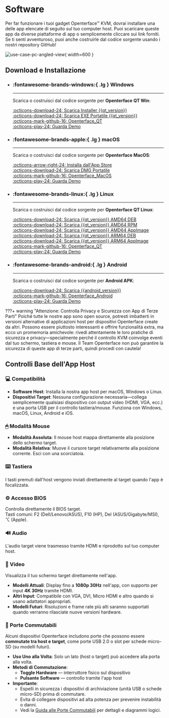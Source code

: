 # Software

Per far funzionare i tuoi gadget Openterface™ KVM, dovrai installare una delle app elencate di seguito sul tuo computer host. Puoi scaricare queste app da diverse piattaforme di app o semplicemente cliccare sui link forniti. Se ti senti avventuroso, puoi anche costruirle dal codice sorgente usando i nostri repository GitHub!

![use-case-pc-angled-view](https://assets.openterface.com/images/product/use-case-pc-angled-view.webp){ width=600 }

## Download e Installazione

<div class="grid cards" markdown>

-   ### :fontawesome-brands-windows:{ .lg } **Windows**

    ***

    Scarica o costruisci dal codice sorgente per **Openterface QT Win**:

    [:octicons-download-24: Scarica Installer {{qt_version}}](https://github.com/TechxArtisanStudio/Openterface_QT/releases/download/{{qt_version}}/openterfaceQT_windows_amd64_installer.exe) <br>
    [:octicons-download-24: Scarica EXE Portatile {{qt_version}}](https://github.com/TechxArtisanStudio/Openterface_QT/releases/download/{{qt_version}}/openterfaceQT_windows_amd64_portable.exe) <br>
    [:octicons-mark-github-16: Openterface_QT](https://github.com/TechxArtisanStudio/Openterface_QT) <br>
    [:octicons-play-24: Guarda Demo](https://youtu.be/ERzpGtRvP2o?si=e9k402f0nxsD8o2j)

-   ### :fontawesome-brands-apple:{ .lg } **macOS**

    ***

    Scarica o costruisci dal codice sorgente per **Openterface MacOS**:

    [:octicons-arrow-right-24: Installa dall'App Store](/appstore) <br>
    [:octicons-download-24: Scarica DMG Portatile](macos/dmg-installation.md) <br>
    [:octicons-mark-github-16: Openterface_MacOS](https://github.com/TechxArtisanStudio/Openterface_MacOS) <br>
    [:octicons-play-24: Guarda Demo](https://youtu.be/m7OpUem0zqY?si=tclfl0Jl77tmE6_e)

-   ### :fontawesome-brands-linux:{ .lg } **Linux**

    ***

    Scarica o costruisci dal codice sorgente per **Openterface QT Linux**:

    [:octicons-download-24: Scarica {{qt_version}} AMD64 DEB](https://github.com/TechxArtisanStudio/Openterface_QT/releases/download/{{qt_version}}/openterfaceQT_linux_amd64.deb) <br>
    [:octicons-download-24: Scarica {{qt_version}} AMD64 RPM](https://github.com/TechxArtisanStudio/Openterface_QT/releases/download/{{qt_version}}/openterfaceQT_linux_amd64.rpm) <br>
    [:octicons-download-24: Scarica {{qt_version}} AMD64 AppImage](https://github.com/TechxArtisanStudio/Openterface_QT/releases/download/{{qt_version}}/openterfaceQT_linux_amd64.AppImage) <br>
    [:octicons-download-24: Scarica {{qt_version}} ARM64 DEB](https://github.com/TechxArtisanStudio/Openterface_QT/releases/download/{{qt_version}}/openterfaceQT_linux_aarch64.deb) <br>
    [:octicons-download-24: Scarica {{qt_version}} ARM64 AppImage](https://github.com/TechxArtisanStudio/Openterface_QT/releases/download/{{qt_version}}/openterfaceQT_linux_aarch64.AppImage) <br>
    [:octicons-mark-github-16: Openterface_QT](https://github.com/TechxArtisanStudio/Openterface_QT) <br>
    [:octicons-play-24: Guarda Demo](https://youtu.be/_ScpI6TC0Pk?si=FSg7A2zmST8QbFec)

-   ### :fontawesome-brands-android:{ .lg } **Android**

    ***

    Scarica o costruisci dal codice sorgente per **Android APK**:

    [:octicons-download-24: Scarica {{android_version}}](https://github.com/TechxArtisanStudio/Openterface_Android/releases/download/{{android_version}}/OpenterfaceAndroid-release.apk) <br>
    [:octicons-mark-github-16: Openterface_Android](https://github.com/TechxArtisanStudio/Openterface_Android) <br>
    [:octicons-play-24: Guarda Demo](https://x.com/TechxArtisan/status/1825460088922071398)

</div>

???+ warning "Attenzione: Controlla Privacy e Sicurezza con App di Terze Parti"
Poiché tutte le nostre app sono open source, potresti imbatterti in versioni alternative di applicazioni host per dispositivi Openterface create da altri. Possono essere piuttosto interessanti e offrire funzionalità extra, ma ecco un promemoria amichevole: rivedi attentamente le loro pratiche di sicurezza e privacy—specialmente perché il controllo KVM coinvolge eventi dal tuo schermo, tastiera e mouse. Il Team Openterface non può garantire la sicurezza di queste app di terze parti, quindi procedi con cautela!

## Controlli Base dell'App Host

### 💻 Compatibilità

-   **Software Host**: Installa la nostra app host per macOS, Windows o Linux.
-   **Dispositivi Target**: Nessuna configurazione necessaria—collega semplicemente qualsiasi dispositivo con output video (HDMI, VGA, ecc.) e una porta USB per il controllo tastiera/mouse. Funziona con Windows, macOS, Linux, Android e iOS.

### 🖱 Modalità Mouse

-   **Modalità Assoluta**: Il mouse host mappa direttamente alla posizione dello schermo target.
-   **Modalità Relativa**: Muove il cursore target relativamente alla posizione corrente. Esci con una scorciatoia.

### ⌨️ Tastiera

I tasti premuti dall'host vengono inviati direttamente al target quando l'app è focalizzata.

### ⚙️ Accesso BIOS

Controlla direttamente il BIOS target.  
Tasti comuni: F2 (Dell/Lenovo/ASUS), F10 (HP), Del (ASUS/Gigabyte/MSI), ⌥ (Apple).

### 🔊 Audio

L'audio target viene trasmesso tramite HDMI e riprodotto sul tuo computer host.

### 🎥 Video

Visualizza il tuo schermo target direttamente nell'app.

-   **Modelli Attuali**: Display fino a **1080p 30Hz** nell'app, con supporto per input **4K 30Hz** tramite HDMI.
-   **Altri Input**: Compatibile con VGA, DVI, Micro HDMI e altro quando si usano adattatori appropriati.
-   **Modelli Futuri**: Risoluzioni e frame rate più alti saranno supportati quando verranno rilasciate nuove versioni hardware.

### 🔄 Porte Commutabili

Alcuni dispositivi Openterface includono porte che possono essere **commutate tra host e target**, come porte USB 2.0 o slot per schede micro-SD (su modelli futuri).

-   **Uso Uno alla Volta**: Solo un lato (host o target) può accedere alla porta alla volta.
-   **Metodi di Commutazione**:
    -   **Toggle Hardware** — interruttore fisico sul dispositivo
    -   **Pulsante Software** — controllo tramite l'app host
-   **Importante**:
    -   Espelli in sicurezza i dispositivi di archiviazione (unità USB o schede micro-SD) prima di commutare.
    -   Evita di collegare dispositivi ad alta potenza per prevenire instabilità o danni.
    -   Vedi la [Guida alle Porte Commutabili](/usb-switch) per dettagli e diagrammi logici.
